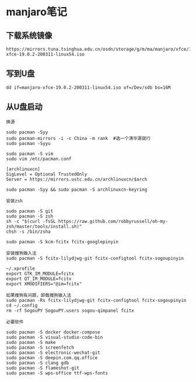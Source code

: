 # manjaro笔记

## 下载系统镜像

    https://mirrors.tuna.tsinghua.edu.cn/osdn/storage/g/m/ma/manjaro/xfce/19.0.2/manjaro-xfce-19.0.2-200311-linux54.iso
    
## 写到U盘

    dd if=manjaro-xfce-19.0.2-200311-linux54.iso of=/Dev/sdb bs=16M
    
## 从U盘启动

    换源
    
    sudo pacman -Syy
    sudo pacman-mirrors -i -c China -m rank  #选一个清华源就行
    sudo pacman -Syyu
    
    sudo pacman -S vim
    sudo vim /etc/pacman.conf
    
    [archlinuxcn]
    SigLevel = Optional TrustedOnly
    Server = https://mirrors.ustc.edu.cn/archlinuxcn/$arch
    
    sudo pacman -Syy && sudo pacman -S archlinuxcn-keyring
    
    安装zsh
    
    sudo pacman -S git
    sudo pacman -S zsh
    sh -c "$(curl -fsSL https://raw.github.com/robbyrussell/oh-my-zsh/master/tools/install.sh)"
    chsh -s /bin/zsha
    
    sudo pacman -S kcm-fcitx fcitx-googlepinyin
    
    安装搜狗输入法
    sudo pacman -S fcitx-lilydjwg-git fcitx-configtool fcitx-sogoupinyin
    
    ~/.xprofile
    export GTK_IM_MODULE=fcitx
    export QT_IM_MODULE=fcitx
    export XMODIFIERS="@im=fcitx"
    
    如果搜狗有问题，卸载搜狗输入法
    sudo pacman -Rs fcitx-lilydjwg-git fcitx-configtool fcitx-sogoupinyin
    cd ~/.config
    rm -rf SogouPY SogouPY.users sogou-qimpanel fcitx
    
    必要软件
    
    sudo pacman -S docker docker-compose
    sudo pacman -S visual-studio-code-bin
    sudo pacman -S make
    sudo pacman -S screenfetch
    sudo pacman -S electronic-wechat-git
    sudo pacman -S deepin.com.qq.office
    sudo pacman -S clang gdb
    sudo pacman -S flameshot-git
    sudo pacman -S wps-office ttf-wps-fonts
